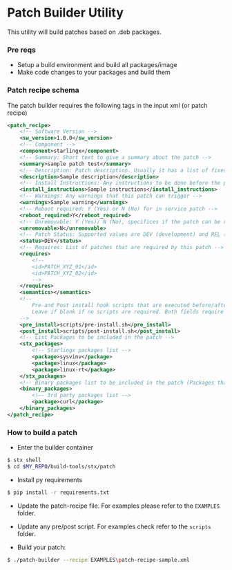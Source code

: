 # Patch Builder Utility

This utility will build patches based on .deb packages.

### Pre reqs

- Setup a build environment and build all packages/image
- Make code changes to your packages and build them

### Patch recipe schema

The patch builder requires the following tags in the input xml (or patch recipe)

```xml
<patch_recipe>
    <!-- Software Version -->
    <sw_version>1.0.0</sw_version>
    <!-- Component -->
    <component>starlingx</component>
    <!-- Summary: Short text to give a summary about the patch -->
    <summary>sample patch test</summary>
    <!-- Description: Patch description. Usually it has a list of fixes -->
    <description>Sample description</description>
    <!-- Install Instructions: Any instructions to be done before the patch installation -->
    <install_instructions>Sample instructions</install_instructions>
    <!-- Warnings: Any warnings that this patch can trigger -->
    <warnings>Sample warning</warnings>
    <!-- Reboot required: Y (Yes) or N (No) for in service patch -->
    <reboot_required>Y</reboot_required>
    <!-- Unremovable: Y (Yes)/ N (No), specifices if the patch can be removed -->
    <unremovable>N</unremovable>
    <!-- Patch Status: Supported values are DEV (development) and REL (released) -->
    <status>DEV</status>
    <!-- Requires: List of patches that are required by this patch -->
    <requires>
        <!--
        <id>PATCH_XYZ_01</id>
        <id>PATCH_XYZ_02</id>
        -->
    </requires>
    <semantics></semantics>
    <!--
        Pre and Post install hook scripts that are executed before/after patch installation.
        Leave if blank if no scripts are required. Both fields require full path to the files.
    -->
    <pre_install>scripts/pre-install.sh</pre_install>
    <post_install>scripts/post-install.sh</post_install>
    <!-- List Packages to be included in the patch -->
    <stx_packages>
        <!-- Starlingx packages list -->
        <package>sysvinv</package>
        <package>linux</package>
        <package>linux-rt</package>
    </stx_packages>
    <!-- Binary packages list to be included in the patch (Packages that we download from 3rd party sources) -->
    <binary_packages>
        <!-- 3rd party packages list -->
        <package>curl</package>
    </binary_packages>
</patch_recipe>
```


### How to build a patch

- Enter the builder container
```bash
$ stx shell
$ cd $MY_REPO/build-tools/stx/patch
```

- Install py requirements
```bash
$ pip install -r requirements.txt
```

- Update the patch-recipe file. For examples please refer to the `EXAMPLES` folder.

- Update any pre/post script. For examples check refer to the `scripts` folder.

- Build your patch:

```bash
$ ./patch-builder --recipe EXAMPLES\patch-recipe-sample.xml
```
